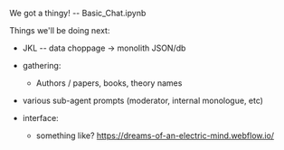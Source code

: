 We got a thingy! -- Basic_Chat.ipynb


Things we'll be doing next:

- JKL -- data choppage -> monolith JSON/db

- gathering:
  - Authors / papers, books, theory names
 
- various sub-agent prompts (moderator, internal monologue, etc)

- interface:
  - something like? https://dreams-of-an-electric-mind.webflow.io/ 
